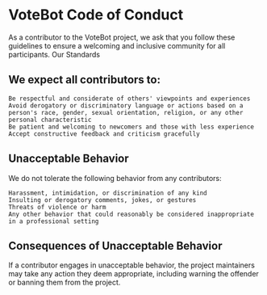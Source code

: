 # VoteBot Code of Conduct

As a contributor to the VoteBot project, we ask that you follow these guidelines to ensure a welcoming and inclusive community for all participants.
Our Standards

## We expect all contributors to:

    Be respectful and considerate of others' viewpoints and experiences
    Avoid derogatory or discriminatory language or actions based on a person's race, gender, sexual orientation, religion, or any other personal characteristic
    Be patient and welcoming to newcomers and those with less experience
    Accept constructive feedback and criticism gracefully

## Unacceptable Behavior

We do not tolerate the following behavior from any contributors:

    Harassment, intimidation, or discrimination of any kind
    Insulting or derogatory comments, jokes, or gestures
    Threats of violence or harm
    Any other behavior that could reasonably be considered inappropriate in a professional setting

## Consequences of Unacceptable Behavior

If a contributor engages in unacceptable behavior, the project maintainers may take any action they deem appropriate, including warning the offender or banning them from the project.
